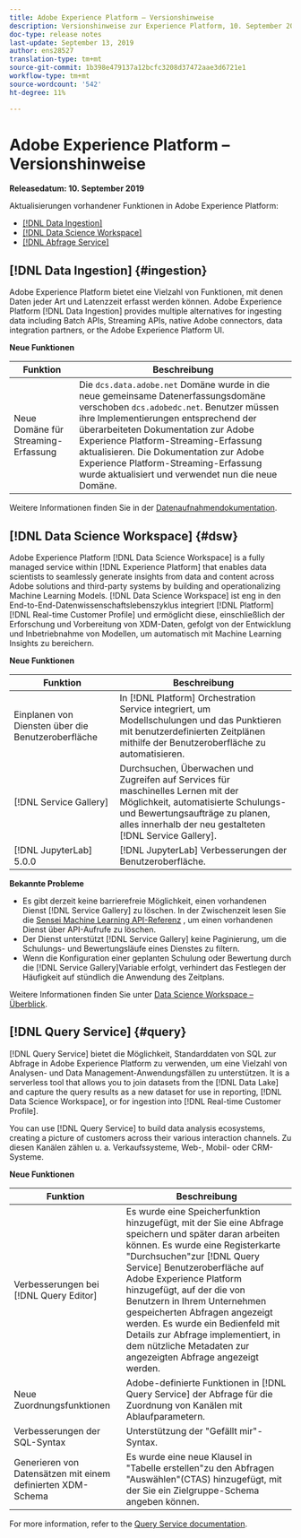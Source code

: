 ```yaml
---
title: Adobe Experience Platform – Versionshinweise
description: Versionshinweise zur Experience Platform, 10. September 2019
doc-type: release notes
last-update: September 13, 2019
author: ens28527
translation-type: tm+mt
source-git-commit: 1b398e479137a12bcfc3208d37472aae3d6721e1
workflow-type: tm+mt
source-wordcount: '542'
ht-degree: 11%

---
```



# Adobe Experience Platform – Versionshinweise

**Releasedatum: 10. September 2019**

Aktualisierungen vorhandener Funktionen in Adobe Experience Platform:

* [[!DNL Data Ingestion]](#ingestion)
* [[!DNL Data Science Workspace]](#dsw)
* [[!DNL Abfrage Service]](#query)

## [!DNL Data Ingestion] {#ingestion}

Adobe Experience Platform bietet eine Vielzahl von Funktionen, mit denen Daten jeder Art und Latenzzeit erfasst werden können. Adobe Experience Platform [!DNL Data Ingestion] provides multiple alternatives for ingesting data including Batch APIs, Streaming APIs, native Adobe connectors, data integration partners, or the Adobe Experience Platform UI.

**Neue Funktionen**

| Funktion | Beschreibung |
| ----------- | ---------- |
| Neue Domäne für Streaming-Erfassung | Die `dcs.data.adobe.net` Domäne wurde in die neue gemeinsame Datenerfassungsdomäne verschoben `dcs.adobedc.net`. Benutzer müssen ihre Implementierungen entsprechend der überarbeiteten Dokumentation zur Adobe Experience Platform-Streaming-Erfassung aktualisieren. Die Dokumentation zur Adobe Experience Platform-Streaming-Erfassung wurde aktualisiert und verwendet nun die neue Domäne. |

Weitere Informationen finden Sie in der [Datenaufnahmendokumentation](../../ingestion/home.md).

## [!DNL Data Science Workspace] {#dsw}

Adobe Experience Platform [!DNL Data Science Workspace] is a fully managed service within [!DNL Experience Platform] that enables data scientists to seamlessly generate insights from data and content across Adobe solutions and third-party systems by building and operationalizing Machine Learning Models. [!DNL Data Science Workspace] ist eng in den End-to-End-Datenwissenschaftslebenszyklus integriert [!DNL Platform] [!DNL Real-time Customer Profile] und ermöglicht diese, einschließlich der Erforschung und Vorbereitung von XDM-Daten, gefolgt von der Entwicklung und Inbetriebnahme von Modellen, um automatisch mit Machine Learning Insights zu bereichern.

**Neue Funktionen**

| Funktion | Beschreibung |
| -----------| ---------- |
| Einplanen von Diensten über die Benutzeroberfläche | In [!DNL Platform] Orchestration Service integriert, um Modellschulungen und das Punktieren mit benutzerdefinierten Zeitplänen mithilfe der Benutzeroberfläche zu automatisieren. |
| [!DNL Service Gallery] | Durchsuchen, Überwachen und Zugreifen auf Services für maschinelles Lernen mit der Möglichkeit, automatisierte Schulungs- und Bewertungsaufträge zu planen, alles innerhalb der neu gestalteten [!DNL Service Gallery]. |
| [!DNL JupyterLab] 5.0.0 | [!DNL JupyterLab] Verbesserungen der Benutzeroberfläche. |

**Bekannte Probleme**

* Es gibt derzeit keine barrierefreie Möglichkeit, einen vorhandenen Dienst [!DNL Service Gallery] zu löschen. In der Zwischenzeit lesen Sie die [Sensei Machine Learning API-Referenz](https://www.adobe.io/apis/experienceplatform/home/api-reference.html#!acpdr/swagger-specs/sensei-ml-api.yaml) , um einen vorhandenen Dienst über API-Aufrufe zu löschen.
* Der Dienst unterstützt [!DNL Service Gallery] keine Paginierung, um die Schulungs- und Bewertungsläufe eines Dienstes zu filtern.
* Wenn die Konfiguration einer geplanten Schulung oder Bewertung durch die [!DNL Service Gallery]Variable erfolgt, verhindert das Festlegen der Häufigkeit auf stündlich die Anwendung des Zeitplans.

Weitere Informationen finden Sie unter [Data Science Workspace – Überblick](../../data-science-workspace/home.md).

## [!DNL Query Service] {#query}

[!DNL Query Service] bietet die Möglichkeit, Standarddaten von SQL zur Abfrage in Adobe Experience Platform zu verwenden, um eine Vielzahl von Analysen- und Data Management-Anwendungsfällen zu unterstützen. It is a serverless tool that allows you to join datasets from the [!DNL Data Lake] and capture the query results as a new dataset for use in reporting, [!DNL Data Science Workspace], or for ingestion into [!DNL Real-time Customer Profile].

You can use [!DNL Query Service] to build data analysis ecosystems, creating a picture of customers across their various interaction channels. Zu diesen Kanälen zählen u. a. Verkaufssysteme, Web-, Mobil- oder CRM-Systeme.

**Neue Funktionen**

| Funktion | Beschreibung |
| -----------| ---------- |
| Verbesserungen bei [!DNL Query Editor] | Es wurde eine Speicherfunktion hinzugefügt, mit der Sie eine Abfrage speichern und später daran arbeiten können. Es wurde eine Registerkarte &quot;Durchsuchen&quot;zur [!DNL Query Service] Benutzeroberfläche auf Adobe Experience Platform hinzugefügt, auf der die von Benutzern in Ihrem Unternehmen gespeicherten Abfragen angezeigt werden. Es wurde ein Bedienfeld mit Details zur Abfrage implementiert, in dem nützliche Metadaten zur angezeigten Abfrage angezeigt werden. |
| Neue Zuordnungsfunktionen | Adobe-definierte Funktionen in [!DNL Query Service] der Abfrage für die Zuordnung von Kanälen mit Ablaufparametern. |
| Verbesserungen der SQL-Syntax | Unterstützung der &quot;Gefällt mir&quot;-Syntax. |
| Generieren von Datensätzen mit einem definierten XDM-Schema | Es wurde eine neue Klausel in &quot;Tabelle erstellen&quot;zu den Abfragen &quot;Auswählen&quot;(CTAS) hinzugefügt, mit der Sie ein Zielgruppe-Schema angeben können. |

For more information, refer to the [Query Service documentation](../../query-service/home.md).